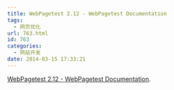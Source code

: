 ```yaml
---
title: WebPagetest 2.12 - WebPagetest Documentation
tags:
  - 网页优化
url: 763.html
id: 763
categories:
  - 网站开发
date: 2014-03-15 17:33:21
---
```


[WebPagetest 2.12 - WebPagetest Documentation](https://sites.google.com/a/webpagetest.org/docs/private-instances/releases/webpagetest-2-12).